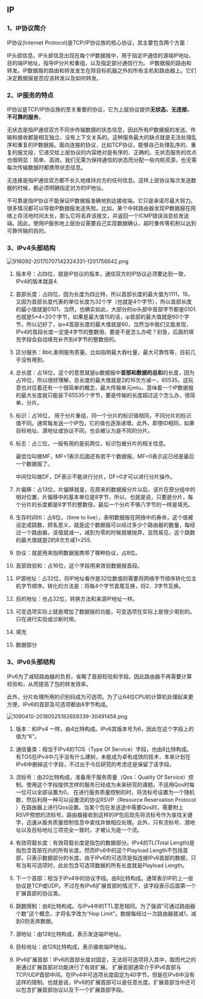 ## IP
### 1、IP协议简介
IP协议(Internet Protocol)是TCP/IP协议族的核心协议，其主要包含两个方面：

IP头部信息。IP头部信息出现在每个IP数据报中，用于指定IP通信的源端IP地址、目的端IP地址，指导IP分片和重组，以及指定部分通信行为。
IP数据报的路由和转发。IP数据报的路由和转发发生在除目标机器之外的所有主机和路由器上。它们决定数据报是否应该转发以及如何转发。

### 2、IP服务的特点
IP协议是TCP/IP协议族的至关重要的协议，它为上层协议提供**无状态、无连接、不可靠的服务**。

无状态是指IP通信双方不同步传输数据的状态信息，因此所有IP数据报的发送、传输和接收都是相互独立、没有上下文关系的。这种服务最大的缺点就是无法处理乱序和重复的IP数据报。面向连接的协议，比如TCP协议，能够自己处理乱序的、重复的报文段，它递交给上层协议的内容绝对是有序的、正确的。无状态服务的优点也很明显：简单、高效。我们无需为保持通信的状态而分配一些内核资源，也无需每次传输数据时都携带状态信息。

无连接是指IP通信双方都不长久地维持对方的任何信息。这样上层协议每次发送数据的时候，都必须明确指定对方的IP地址。

不可靠是指IP协议不能保证IP数据报准确地到达接收端，它只是承诺尽最大努力。很多情况都可以导致IP数据报发送失败。比如，某个中转路由器发现IP数据报在网络上存活地时间太长，那么它将丢弃该报文，并返回一个ICMP错误消息给发送端。因此，使用IP服务地上层协议需要自己实现数据确认、超时重传等机制以达到可靠传输的目的。

### 3、IPv4头部结构
![916092-20170707142324331-1201756642.png](https://pic.imgdb.cn/item/617534672ab3f51d911c1574.png)

1. 版本号：占四位，就是IP协议的版本，通信双方的IP协议必须要达到一致，IPv4的版本就是4.

2. 首部长度：占四位，因为长度为四比特，所以首部长度的最大值为1111，15，又因为首部长度代表的单位长度为32个字（也就是4个字节），所以首部长度的最小值就是0101，当然，也确实如此，大部分的ip头部中首部字节都是0101.也就是5*4=20个字节，如果是最大值15的话，ip首部的最大值就是60个字节，所以记好了，ipv4首部长度的最大值就是60，当然当中我们又能发现，IPv4的首段长度一定是4字节的整数倍，要是不是怎么办呢？别急，后面的填充字段会自动填充补齐到4字节的整数倍的。

3. 区分服务：8bit,表明服务质量。比如指明最大吞吐量，最大可靠性等，目前几乎没有用到。

4. 总长度：占16位，这个的意思就是ip数据报中**首部和数据的总和**的长度，因为占16位，所以很好理解，总长度的最大值就是2的16次方减一，65535，这玩意也对应着还有一个很简单的概念，最大传输单元mtu，意味着一个IP数据报的最大长度就只能装下65535个字节，要是传输的长度超过这个怎么办，很简单，分片。

5. 标识：占16位， 用于分片重组，同一个分片的标识值相同，不同分片的标识值不同。通常每发送一个IP包，它的值也逐渐递增。此外，即使ID相同，如果目标地址、源地址或协议不同，也会被认为是不同的分片。

7. 标志：占三位，一般有用的是前两位，标识包被分片的相关信息。

    最低位叫做MF，MF=1表示后面还有若干个数据报，MF=0表示这已经是最后一个数据报了。
    
    中间位叫做DF，DF表示不能进行分片，DF=0才可以进行分片操作。

8. 片偏移：占13位，片偏移就是，在原来的数据报分片以后，该片在原分组中的相对位置，片偏移中的基本单位是8字节，所以，也就是说，只要是分片，每个分片的长度都是8字节的整数倍，最后一个分片不够八字节的一样是填充。

9. 生存时间ttl：占8位，（time to live），表明数据报在网络中的寿命，这个值被设定成跳数，顾名思义，就是这个数据报可以经过多少个路由器的数量，每经过一个路由器，该值就减一，减到为零的时候就被抛弃，显而易见，这个跳数的最大值就是2的8次方减1=255.

10. 协议：就是用来指明数据报携带了哪种协议，占8位。

11. 首部效验和：占16位，这个字段用来效验数据报首段。

12. IP源地址：占32位，将IP地址看作是32位数值则需要将网络字节顺序转化位主机字节顺序。转化的方法是：将每4个字节首尾互换，将2、3字节互换。

13. 目的地址：也占32位，转换方法和来源IP地址一样。

14. 可变选项实际上就是增加了数据报的功能，可变选项在实际上是很少用到的。只在进行实验或诊断时用。
15. 填充

16. 数据部分

### 3、IPv6头部结构
IPv6为了减轻路由器的负担，省略了首部校验和字段。因此路由器不再需要计算校验和，从而提高了包的转发效率。

此外，分片处理所用的识别码成为可选项。为了让64位CPU的计算机处理起来更方便，IPv6的首部及可选项都由8字节构成。

![1090410-20180525182659339-30491458.png](https://pic.imgdb.cn/item/617551a12ab3f51d91342bba.png)

1. 版本：和IPv4 一样，由4比特构成。IPv6其版本号为6，因此在这个字段上的值为“6”。

2. 通信量类：相当于IPv4的TOS（Type Of Service）字段，也由8比特构成。有TOS在IPv4中几乎没有什么建树，未能成为卓有成效的技术，本来计划在IPv6中删掉这个字段，不过出于今后研究的考虑还是保留了该字段。

3. 流标号：由20比特构成，准备用于服务质量（Qos：Quality Of Service）控制。使用这个字段提供怎样的服务已经成为未来研究的课题。不适用Qos时每一位可以全部设置为0。   在进行服务质量控制的时，将流标号设置为一个随机数，然后利用一种可以设置流的协议RSVP（Resource Reservation Protocol ）在路由器上进行Qos设置。当某个包在发送途中需要Qos时，需要附上RSVP预想的流标号。路由器接收到这样的IP包后现先将流标号作为查找关键字，迅速从服务质量控制信息中查找并做相应处理。此外，只有流标号、源地址以及目标地址三项完全一致时，才被认为是一个流。

4. 有效荷载长度：有效荷载长度是指包的数据部分。IPv4的TL(Total Length)是指包含首部在内的所有长度。然而IPv6中的这个Playload Length不包括首部，只表示数据部分的长度。由于IPv6的可选项是指连接IPv6首部的数据，只有当有可选项时，此处包含可选项数据的所有长度就是Playload Length。

5. 下一个首部：相当于IPv4中的协议字段。由8比特构成。通常表示IP的上一层协议是TCP或UDP。不过在有IPv6扩展首部的情况下，该字段表示后面第一个扩展首部的协议类。

6. 跳数限制：由8比特构成。与IPv4中的TTL意思相同。为了强调“可通过路由器个数”这个概念，才将名字改为“Hop Limit”。数据每经过一次路由器就减1，减到0则丢弃数据。

7. 源地址：由128比特构成，表示发送端IP地址。

8. 目标地址：由128比特构成，表示接收端IP地址。

9. IPv6扩展首部：IPv6的首部长度对固定，无法将可选项将入其中，取而代之的是通过扩展首部对功能进行了有效扩展。 扩展首部通常介于IPv6首部与TCP/UDP首部中间。在IPv4中可选项长度固定为40字节，但是在IPv6中没有这样的限制。也就是说，IPv6的扩展首部可以是任意长度。扩展首部当中还可以包含扩展首部协议以及下一个扩展首部字段。



 